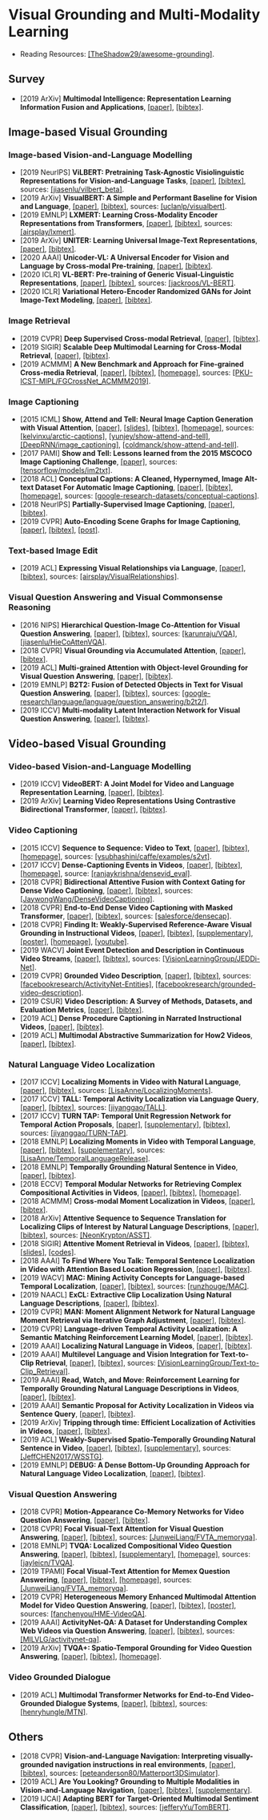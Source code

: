 # Visual Grounding and Multi-Modality Learning

- Reading Resources: [[TheShadow29/awesome-grounding]](https://github.com/TheShadow29/awesome-grounding).

## Survey
- [2019 ArXiv] **Multimodal Intelligence: Representation Learning Information Fusion and Applications**, [[paper]](https://arxiv.org/pdf/1911.03977.pdf), [[bibtex]](/Bibtex/Multimodal%20Intelligence%20-%20Representation%20Learning%20Information%20Fusion%20and%20Applications.bib).

## Image-based Visual Grounding
### Image-based Vision-and-Language Modelling
- [2019 NeurIPS] **ViLBERT: Pretraining Task-Agnostic Visiolinguistic Representations for Vision-and-Language Tasks**, [[paper]](https://papers.nips.cc/paper/8297-vilbert-pretraining-task-agnostic-visiolinguistic-representations-for-vision-and-language-tasks.pdf), [[bibtex]](/Bibtex/ViLBERT%20-%20Pretraining%20Task-Agnostic%20Visiolinguistic%20Representations%20for%20Vision-and-Language%20Tasks.bib), sources: [[jiasenlu/vilbert_beta]](https://github.com/jiasenlu/vilbert_beta).
- [2019 ArXiv] **VisualBERT: A Simple and Performant Baseline for Vision and Language**, [[paper]](https://arxiv.org/pdf/1908.03557.pdf), [[bibtex]](/Bibtex/VisualBERT%20-%20A%20Simple%20and%20Performant%20Baseline%20for%20Vision%20and%20Language.bib), sources: [[uclanlp/visualbert]](https://github.com/uclanlp/visualbert).
- [2019 EMNLP] **LXMERT: Learning Cross-Modality Encoder Representations from Transformers**, [[paper]](https://www.aclweb.org/anthology/D19-1514.pdf), [[bibtex]](/Bibtex/LXMERT%20-%20Learning%20Cross-Modality%20Encoder%20Representations%20from%20Transformers.bib), sources: [[airsplay/lxmert]](https://github.com/airsplay/lxmert).
- [2019 ArXiv] **UNITER: Learning Universal Image-Text Representations**, [[paper]](https://arxiv.org/pdf/1909.11740.pdf), [[bibtex]](/Bibtex/UNITER%20-%20Learning%20Universal%20Image-Text%20Representations.bib).
- [2020 AAAI] **Unicoder-VL: A Universal Encoder for Vision and Language by Cross-modal Pre-training**, [[paper]](https://arxiv.org/pdf/1908.06066.pdf), [[bibtex]](/Bibtex/Unicoder-VL%20-%20A%20Universal%20Encoder%20for%20Vision%20and%20Language%20by%20Cross-modal%20Pre-training.bib).
- [2020 ICLR] **VL-BERT: Pre-training of Generic Visual-Linguistic Representations**, [[paper]](https://openreview.net/pdf?id=SygXPaEYvH), [[bibtex]](/Bibtex/VL-BERT%20-%20Pre-training%20of%20Generic%20Visual-Linguistic%20Representations.bib), sources: [[jackroos/VL-BERT]](https://github.com/jackroos/VL-BERT).
- [2020 ICLR] **Variational Hetero-Encoder Randomized GANs for Joint Image-Text Modeling**, [[paper]](https://openreview.net/pdf?id=H1x5wRVtvS), [[bibtex]](/Bibtex/Variational%20Hetero-Encoder%20Randomized%20GANs%20for%20Joint%20Image-Text%20Modeling.bib).

### Image Retrieval
- [2019 CVPR] **Deep Supervised Cross-modal Retrieval**, [[paper]](http://openaccess.thecvf.com/content_CVPR_2019/papers/Zhen_Deep_Supervised_Cross-Modal_Retrieval_CVPR_2019_paper.pdf), [[bibtex]](/Bibtex/Deep%20Supervised%20Cross-modal%20Retrieval.bib).
- [2019 SIGIR] **Scalable Deep Multimodal Learning for Cross-Modal Retrieval**, [[paper]](/Documents/Papers/Scalable%20Deep%20Multimodal%20Learning%20for%20Cross-Modal%20Retrieval.pdf), [[bibtex]](/Bibtex/Scalable%20Deep%20Multimodal%20Learning%20for%20Cross-Modal%20Retrieval.bib).
- [2019 ACMMM] **A New Benchmark and Approach for Fine-grained Cross-media Retrieval**, [[paper]](https://arxiv.org/pdf/1907.04476.pdf), [[bibtex]](/Bibtex/A%20New%20Benchmark%20and%20Approach%20for%20Fine-grained%20Cross-media%20Retrieval.bib), [[homepage]](http://59.108.48.34/tiki/FGCrossNet/), sources: [[PKU-ICST-MIPL/FGCrossNet_ACMMM2019]](https://github.com/PKU-ICST-MIPL/FGCrossNet_ACMMM2019).

### Image Captioning
- [2015 ICML] **Show, Attend and Tell: Neural Image Caption Generation with Visual Attention**, [[paper]](https://arxiv.org/pdf/1502.03044.pdf), [[slides]](http://www.cs.toronto.edu/~fidler/slides/2017/CSC2539/Katherine_slides.pdf), [[bibtex]](/Bibtex/Neural%20Image%20Caption%20Generation%20with%20Visual%20Attention.bib),  [[homepage]](http://kelvinxu.github.io/projects/capgen.html), sources: [[kelvinxu/arctic-captions]](https://github.com/kelvinxu/arctic-captions), [[yunjey/show-attend-and-tell]](https://github.com/yunjey/show-attend-and-tell), [[DeepRNN/image_captioning]](https://github.com/DeepRNN/image_captioning), [[coldmanck/show-attend-and-tell]](https://github.com/coldmanck/show-attend-and-tell).
- [2017 PAMI] **Show and Tell: Lessons learned from the 2015 MSCOCO Image Captioning Challenge**, [[paper]](https://arxiv.org/abs/1609.06647.pdf), sources: [[tensorflow/models/im2txt]](https://github.com/tensorflow/models/tree/master/research/im2txt).
- [2018 ACL] **Conceptual Captions: A Cleaned, Hypernymed, Image Alt-text Dataset For Automatic Image Captioning**, [[paper]](http://aclweb.org/anthology/P18-1238), [[bibtex]](/Bibtex/Conceptual%20Captions%20-%20A%20Cleaned%20Hypernymed%20Image%20Alt-text%20Dataset%20For%20Automatic%20Image%20Captioning.bib), [[homepage]](https://ai.google.com/research/ConceptualCaptions), sources: [[google-research-datasets/conceptual-captions]](https://github.com/google-research-datasets/conceptual-captions).
- [2018 NeurIPS] **Partially-Supervised Image Captioning**, [[paper]](https://papers.nips.cc/paper/7458-partially-supervised-image-captioning.pdf), [[bibtex]](/Bibtex/Partially-Supervised%20Image%20Captioning.bib).
- [2019 CVPR] **Auto-Encoding Scene Graphs for Image Captioning**, [[paper]](http://openaccess.thecvf.com/content_CVPR_2019/papers/Yang_Auto-Encoding_Scene_Graphs_for_Image_Captioning_CVPR_2019_paper.pdf), [[bibtex]](/Bibtex/Auto-Encoding%20Scene%20Graphs%20for%20Image%20Captioning.bib), [[post]](https://zhuanlan.zhihu.com/p/41200392).

### Text-based Image Edit
- [2019 ACL] **Expressing Visual Relationships via Language**, [[paper]](https://www.aclweb.org/anthology/P19-1182.pdf), [[bibtex]](/Bibtex/Expressing%20Visual%20Relationships%20via%20Language.bib), sources: [[airsplay/VisualRelationships]](https://github.com/airsplay/VisualRelationships).

### Visual Question Answering and Visual Commonsense Reasoning
- [2016 NIPS] **Hierarchical Question-Image Co-Attention for Visual Question Answering**, [[paper]](https://arxiv.org/pdf/1606.00061), [[bibtex]](/Bibtex/Hierarchical%20Question-Image%20Co-Attention%20for%20Visual%20Question%20Answering.bib), sources: [[karunraju/VQA]](https://github.com/karunraju/VQA), [[jiasenlu/HieCoAttenVQA]](https://github.com/jiasenlu/HieCoAttenVQA).
- [2018 CVPR] **Visual Grounding via Accumulated Attention**, [[paper]](http://openaccess.thecvf.com/content_cvpr_2018/papers/Deng_Visual_Grounding_via_CVPR_2018_paper.pdf), [[bibtex]](/Bibtex/Visual%20Grounding%20via%20Accumulated%20Attention.bib).
- [2019 ACL] **Multi-grained Attention with Object-level Grounding for Visual Question Answering**, [[paper]](https://www.aclweb.org/anthology/P19-1349.pdf), [[bibtex]](/Bibtex/Multi-grained%20Attention%20with%20Object-level%20Grounding%20for%20Visual%20Question%20Answering.bib).
- [2019 EMNLP] **B2T2: Fusion of Detected Objects in Text for Visual Question Answering**, [[paper]](https://www.aclweb.org/anthology/D19-1219.pdf), [[bibtex]](/Bibtex/Fusion%20of%20Detected%20Objects%20in%20Text%20for%20Visual%20Question%20Answering.bib), sources: [[google-research/language/language/question_answering/b2t2/]](https://github.com/google-research/language/tree/master/language/question_answering/b2t2).
- [2019 ICCV] **Multi-modality Latent Interaction Network for Visual Question Answering**, [[paper]](http://openaccess.thecvf.com/content_ICCV_2019/papers/Gao_Multi-Modality_Latent_Interaction_Network_for_Visual_Question_Answering_ICCV_2019_paper.pdf), [[bibtex]](/Bibtex/Multi-modality%20Latent%20Interaction%20Network%20for%20Visual%20Question%20Answering.bib).


## Video-based Visual Grounding
### Video-based Vision-and-Language Modelling
- [2019 ICCV] **VideoBERT: A Joint Model for Video and Language Representation Learning**, [[paper]](http://openaccess.thecvf.com/content_ICCV_2019/papers/Sun_VideoBERT_A_Joint_Model_for_Video_and_Language_Representation_Learning_ICCV_2019_paper.pdf), [[bibtex]](/Bibtex/VideoBERT%20-%20A%20Joint%20Model%20for%20Video%20and%20Language%20Representation%20Learning.bib).
- [2019 ArXiv] **Learning Video Representations Using Contrastive Bidirectional Transformer**, [[paper]](https://arxiv.org/pdf/1906.05743.pdf), [[bibtex]](/Bibtex/Learning%20Video%20Representations%20Using%20Contrastive%20Bidirectional%20Transformer.bib).

### Video Captioning
- [2015 ICCV] **Sequence to Sequence: Video to Text**, [[paper]](http://www.cs.utexas.edu/users/ml/papers/venugopalan.iccv15.pdf), [[bibtex]](/Bibtex/Sequence%20to%20Sequence%20–%20Video%20to%20Text.bib), [[homepage]](https://vsubhashini.github.io/s2vt.html), sources: [[vsubhashini/caffe/examples/s2vt]](https://github.com/vsubhashini/caffe/tree/recurrent/examples/s2vt).
- [2017 ICCV] **Dense-Captioning Events in Videos**, [[paper]](https://arxiv.org/pdf/1705.00754.pdf), [[bibtex]](/Bibtex/Dense-Captioning%20Events%20in%20Videos.bib), [[homepage]](https://cs.stanford.edu/people/ranjaykrishna/densevid/), source: [[ranjaykrishna/densevid_eval]](https://github.com/ranjaykrishna/densevid_eval).
- [2018 CVPR] **Bidirectional Attentive Fusion with Context Gating for Dense Video Captioning**, [[paper]](https://arxiv.org/pdf/1804.00100.pdf), [[bibtex]](/Bibtex/Bidirectional%20Attentive%20Fusion%20with%20Context%20Gating%20for%20Dense%20Video%20Captioning.bib), sources: [[JaywongWang/DenseVideoCaptioning]](https://github.com/JaywongWang/DenseVideoCaptioning).
- [2018 CVPR] **End-to-End Dense Video Captioning with Masked Transformer**, [[paper]](http://openaccess.thecvf.com/content_cvpr_2018/papers/Zhou_End-to-End_Dense_Video_CVPR_2018_paper.pdf), [[bibtex]](/Bibtex/End-to-End%20Dense%20Video%20Captioning%20with%20Masked%20Transformer.bib), sources: [[salesforce/densecap]](https://github.com/salesforce/densecap).
- [2018 CVPR] **Finding It: Weakly-Supervised Reference-Aware Visual Grounding in Instructional Videos**, [[paper]](http://vision.stanford.edu/pdf/huang-buch-2018cvpr), [[bibtex]](/Bibtex/Finding%20It%20-%20Weakly-Supervised%20Reference-Aware%20Visual%20Grounding%20in%20Instructional%20Videos.bib), [[supplementary]](https://finding-it.github.io/finding-it-suppmat.pdf), [[poster]](https://drive.google.com/file/d/1uvnw6VDn0r1nS3ePyFKaCbEx5GZw1ZEy/view), [[homepage]](https://finding-it.github.io), [[youtube]](https://www.youtube.com/watch?v=GBo4sFNzhtU&feature=youtu.be&t=1366).
- [2019 WACV] **Joint Event Detection and Description in Continuous Video Streams**, [[paper]](http://www.boyangli.co/paper/huijuanxu-wacv-2019.pdf), [[bibtex]](/Bibtex/Joint%20Event%20Detection%20and%20Description%20in%20Continuous%20Video%20Streams.bib), sources: [[VisionLearningGroup/JEDDi-Net]](https://github.com/VisionLearningGroup/JEDDi-Net).
- [2019 CVPR] **Grounded Video Description**, [[paper]](http://openaccess.thecvf.com/content_CVPR_2019/papers/Zhou_Grounded_Video_Description_CVPR_2019_paper.pdf), [[bibtex]](/Bibtex/Grounded%20Video%20Description.bib), sources: [[facebookresearch/ActivityNet-Entities]](https://github.com/facebookresearch/ActivityNet-Entities), [[facebookresearch/grounded-video-description]](https://github.com/facebookresearch/grounded-video-description).
- [2019 CSUR] **Video Description: A Survey of Methods, Datasets, and Evaluation Metrics**, [[paper]](https://arxiv.org/pdf/1806.00186.pdf), [[bibtex]](/Bibtex/Video%20Description%20-%20A%20Survey%20of%20Methods%20Datasets%20and%20Evaluation%20Metrics.bib).
- [2019 ACL] **Dense Procedure Captioning in Narrated Instructional Videos**, [[paper]](https://www.aclweb.org/anthology/P19-1641.pdf), [[bibtex]](/Bibtex/Dense%20Procedure%20Captioning%20in%20Narrated%20Instructional%20Videos.bib).
- [2019 ACL] **Multimodal Abstractive Summarization for How2 Videos**, [[paper]](https://www.aclweb.org/anthology/P19-1659.pdf), [[bibtex]](/Bibtex/Multimodal%20Abstractive%20Summarization%20for%20How2%20Videos.bib).

### Natural Language Video Localization
- [2017 ICCV] **Localizing Moments in Video with Natural Language**, [[paper]](https://people.eecs.berkeley.edu/~lisa_anne/didemo/paper_arxiv.pdf), [[bibtex]](/Bibtex/Localizing%20Moments%20in%20Video%20with%20Natural%20Language.bib), sources: [[LisaAnne/LocalizingMoments]](https://github.com/LisaAnne/LocalizingMoments).
- [2017 ICCV] **TALL: Temporal Activity Localization via Language Query**, [[paper]](http://openaccess.thecvf.com/content_ICCV_2017/papers/Gao_TALL_Temporal_Activity_ICCV_2017_paper.pdf), [[bibtex]](/Bibtex/TALL%20-%20Temporal%20Activity%20Localization%20via%20Language%20Query.bib), sources: [[jiyanggao/TALL]](https://github.com/jiyanggao/TALL).
- [2017 ICCV] **TURN TAP: Temporal Unit Regression Network for Temporal Action Proposals**, [[paper]](https://arxiv.org/pdf/1703.06189.pdf), [[supplementary]](http://openaccess.thecvf.com/content_ICCV_2017/supplemental/Gao_TURN_TAP_Temporal_ICCV_2017_supplemental.pdf), [[bibtex]](/Bibtex/TURN%20TAP%20-%20Temporal%20Unit%20Regression%20Network%20for%20Temporal%20Action%20Proposals.bib), sources: [[jiyanggao/TURN-TAP]](https://github.com/jiyanggao/TURN-TAP).
- [2018 EMNLP] **Localizing Moments in Video with Temporal Language**, [[paper]](https://www.aclweb.org/anthology/D18-1168.pdf), [[bibtex]](/Bibtex/Localizing%20Moments%20in%20Video%20with%20Temporal%20Language.bib), [[supplementary]](https://www.aclweb.org/anthology/attachments/D18-1168.Attachment.pdf), sources: [[LisaAnne/TemporalLanguageRelease]](https://github.com/LisaAnne/TemporalLanguageRelease).
- [2018 EMNLP] **Temporally Grounding Natural Sentence in Video**, [[paper]](https://www.aclweb.org/anthology/D18-1015.pdf), [[bibtex]](/Bibtex/Temporally%20Grounding%20Natural%20Sentence%20in%20Video.bib).
- [2018 ECCV] **Temporal Modular Networks for Retrieving Complex Compositional Activities in Videos**, [[paper]](http://openaccess.thecvf.com/content_ECCV_2018/papers/Bingbin_Liu_Temporal_Modular_Networks_ECCV_2018_paper.pdf), [[bibtex]](/Bibtex/Temporal%20Modular%20Networks%20for%20Retrieving%20Complex%20Compositional%20Activities%20in%20Videos.bib), [[homepage]](https://clarabing.github.io/tmn/).
- [2018 ACMMM] **Cross-modal Moment Localization in Videos**, [[paper]](https://liqiangnie.github.io/paper/p843-liu.pdf), [[bibtex]](/Bibtex/Cross-modal%20Moment%20Localization%20in%20Videos.bib).
- [2018 ArXiv] **Attentive Sequence to Sequence Translation for Localizing Clips of Interest by Natural Language Descriptions**, [[paper]](https://arxiv.org/pdf/1808.08803.pdf), [[bibtex]](/Bibtex/Attentive%20Sequence%20to%20Sequence%20Translation%20for%20Localizing%20Clips%20of%20Interest%20by%20Natural%20Language%20Descriptions.bib), sources: [[NeonKrypton/ASST]](https://github.com/NeonKrypton/ASST).
- [2018 SIGIR] **Attentive Moment Retrieval in Videos**, [[paper]](http://staff.ustc.edu.cn/~hexn/papers/sigir18-video-retrieval.pdf), [[bibtex]](/Bibtex/Attentive%20Moment%20Retrieval%20in%20Videos.bib), [[slides]](https://pdfs.semanticscholar.org/5dc8/f69ad9404ed9e8d2318dca19f4eb534440a5.pdf), [[codes]](https://sigir2018.wixsite.com/acrn).
- [2018 AAAI] **To Find Where You Talk: Temporal Sentence Localization in Video with Attention Based Location Regression**, [[paper]](https://arxiv.org/pdf/1804.07014.pdf), [[bibtex]](/Bibtex/To%20Find%20Where%20You%20Talk%20-%20Temporal%20Sentence%20Localization%20in%20Video%20with%20Attention%20Based%20Location%20Regression.bib).
- [2019 WACV] **MAC: Mining Activity Concepts for Language-based Temporal Localization**, [[paper]](https://arxiv.org/pdf/1811.08925.pdf), [[bibtex]](/Bibtex/MAC%20-%20Mining%20Activity%20Concepts%20for%20Language-based%20Temporal%20Localization.bib), sources: [[runzhouge/MAC]](https://github.com/runzhouge/MAC).
- [2019 NAACL] **ExCL: Extractive Clip Localization Using Natural Language Descriptions**, [[paper]](https://www.aclweb.org/anthology/N19-1198.pdf), [[bibtex]](/Bibtex/ExCL%20-%20Extractive%20Clip%20Localization%20Using%20Natural%20Language%20Descriptions.bib).
- [2019 CVPR] **MAN: Moment Alignment Network for Natural Language Moment Retrieval via Iterative Graph Adjustment**, [[paper]](http://openaccess.thecvf.com/content_CVPR_2019/papers/Zhang_MAN_Moment_Alignment_Network_for_Natural_Language_Moment_Retrieval_via_CVPR_2019_paper.pdf), [[bibtex]](/Bibtex/MAN%20-%20Moment%20Alignment%20Network%20for%20Natural%20Language%20Moment%20Retrieval%20via%20Iterative%20Graph%20Adjustment.bib).
- [2019 CVPR] **Language-driven Temporal Activity Localization: A Semantic Matching Reinforcement Learning Model**, [[paper]](http://openaccess.thecvf.com/content_CVPR_2019/papers/Wang_Language-Driven_Temporal_Activity_Localization_A_Semantic_Matching_Reinforcement_Learning_Model_CVPR_2019_paper.pdf), [[bibtex]](/Bibtex/Language-driven%20Temporal%20Activity%20Localization%20-%20A%20Semantic%20Matching%20Reinforcement%20Learning%20Model.bib).
- [2019 AAAI] **Localizing Natural Language in Videos**, [[paper]](http://forestlinma.com/welcome_files/Jingyuan_Chen_Localizing_Natural_Language_In_Videos_AAAI_2019.pdf), [[bibtex]](/Bibtex/Localizing%20Natural%20Language%20in%20Videos.bib).
- [2019 AAAI] **Multilevel Language and Vision Integration for Text-to-Clip Retrieval**, [[paper]](https://arxiv.org/pdf/1804.05113.pdf), [[bibtex]](/Bibtex/Multilevel%20Language%20and%20Vision%20Integration%20for%20Text-to-Clip%20Retrieval.bib), sources: [[VisionLearningGroup/Text-to-Clip_Retrieval]](https://github.com/VisionLearningGroup/Text-to-Clip_Retrieval).
- [2019 AAAI] **Read, Watch, and Move: Reinforcement Learning for Temporally Grounding Natural Language Descriptions in Videos**, [[paper]](https://arxiv.org/pdf/1901.06829.pdf), [[bibtex]](/Bibtex/Read%20Watch%20and%20Move%20-%20Reinforcement%20Learning%20for%20Temporally%20Grounding%20Natural%20Language%20Descriptions%20in%20Videos.bib).
- [2019 AAAI] **Semantic Proposal for Activity Localization in Videos via Sentence Query**, [[paper]](https://pdfs.semanticscholar.org/8548/d5a93869a5a4c808f5e81742f59f848c718c.pdf?_ga=2.88458585.398432507.1574674952-963912669.1574674952), [[bibtex]](/Bibtex/Semantic%20Proposal%20for%20Activity%20Localization%20in%20Videos%20via%20Sentence%20Query.bib).
- [2019 ArXiv] **Tripping through time: Efficient Localization of Activities in Videos**, [[paper]](https://arxiv.org/pdf/1904.09936.pdf), [[bibtex]](/Bibtex/Tripping%20through%20time%20-%20Efficient%20Localization%20of%20Activities%20in%20Videos.bib).
- [2019 ACL] **Weakly-Supervised Spatio-Temporally Grounding Natural Sentence in Video**, [[paper]](https://www.aclweb.org/anthology/P19-1183), [[bibtex]](/Bibtex/Weakly-Supervised%20Spatio-Temporally%20Grounding%20Natural%20Sentence%20in%20Video.bib), [[supplementary]](https://www.aclweb.org/anthology/attachments/P19-1183.Supplementary.pdf), sources: [[JeffCHEN2017/WSSTG]](https://github.com/JeffCHEN2017/WSSTG).
- [2019 EMNLP] **DEBUG: A Dense Bottom-Up Grounding Approach for Natural Language Video Localization**, [[paper]](https://www.aclweb.org/anthology/D19-1518.pdf), [[bibtex]](/Bibtex/DEBUG%20-%20A%20Dense%20Bottom-Up%20Grounding%20Approach%20for%20Natural%20Language%20Video%20Localization.bib).

### Visual Question Answering
- [2018 CVPR] **Motion-Appearance Co-Memory Networks for Video Question Answering**, [[paper]](http://openaccess.thecvf.com/content_cvpr_2018/papers/Gao_Motion-Appearance_Co-Memory_Networks_CVPR_2018_paper.pdf), [[bibtex]](/Bibtex/Motion-Appearance%20Co-Memory%20Networks%20for%20Video%20Question%20Answering.bib).
- [2018 CVPR] **Focal Visual-Text Attention for Visual Question Answering**, [[paper]](http://openaccess.thecvf.com/content_cvpr_2018/papers/Liang_Focal_Visual-Text_Attention_CVPR_2018_paper.pdf), [[bibtex]](/Bibtex/Focal%20Visual-Text%20Attention%20for%20Visual%20Question%20Answering.bib), sources: [[JunweiLiang/FVTA_memoryqa]](https://github.com/JunweiLiang/FVTA_memoryqa).
- [2018 EMNLP] **TVQA: Localized Compositional Video Question Answering**, [[paper]](https://www.aclweb.org/anthology/D18-1167.pdf), [[bibtex]](/Bibtex/TVQA%20-%20Localized%20Compositional%20Video%20Question%20Answering.bib), [[supplementary]](https://www.aclweb.org/anthology/attachments/D18-1167.Attachment.pdf), [[homepage]](http://tvqa.cs.unc.edu), sources: [[jayleicn/TVQA]](https://github.com/jayleicn/TVQA).
- [2019 TPAMI] **Focal Visual-Text Attention for Memex Question Answering**, [[paper]](http://llcao.net/paper/MemexQA_TPAMI.pdf), [[bibtex]](/Bibtex/Focal%20Visual-Text%20Attention%20for%20Memex%20Question%20Answering.bib), [[homepage]](https://memexqa.cs.cmu.edu), sources: [[JunweiLiang/FVTA_memoryqa]](https://github.com/JunweiLiang/FVTA_memoryqa).
- [2019 CVPR] **Heterogeneous Memory Enhanced Multimodal Attention Model for Video Question Answering**, [[paper]](http://openaccess.thecvf.com/content_CVPR_2019/papers/Fan_Heterogeneous_Memory_Enhanced_Multimodal_Attention_Model_for_Video_Question_Answering_CVPR_2019_paper.pdf), [[bibtex]](/Bibtex/Heterogeneous%20Memory%20Enhanced%20Multimodal%20Attention%20Model%20for%20Video%20Question%20Answering.bib), [[poster]](http://homes.sice.indiana.edu/fan6/docs/cvpr19_videoqa.pdf), sources: [[fanchenyou/HME-VideoQA]](https://github.com/fanchenyou/HME-VideoQA).
- [2019 AAAI] **ActivityNet-QA: A Dataset for Understanding Complex Web Videos via Question Answering**, [[paper]](https://arxiv.org/pdf/1906.02467.pdf), [[bibtex]](/Bibtex/ActivityNet-QA%20-%20A%20Dataset%20for%20Understanding%20Complex%20Web%20Videos%20via%20Question%20Answering.bib), sources: [[MILVLG/activitynet-qa]](https://github.com/MILVLG/activitynet-qa).
- [2019 ArXiv] **TVQA+: Spatio-Temporal Grounding for Video Question Answering**, [[paper]](https://arxiv.org/pdf/1904.11574.pdf), [[bibtex]](/Bibtex/TVQA+%20-%20Spatio-Temporal%20Grounding%20for%20Video%20Question%20Answering.bib), [[homepage]](http://tvqa.cs.unc.edu).

### Video Grounded Dialogue
- [2019 ACL] **Multimodal Transformer Networks for End-to-End Video-Grounded Dialogue Systems**, [[paper]](https://www.aclweb.org/anthology/P19-1564.pdf), [[bibtex]](/Bibtex/Multimodal%20Transformer%20Networks%20for%20End-to-End%20Video-Grounded%20Dialogue%20Systems.bib), sources: [[henryhungle/MTN]](https://github.com/henryhungle/MTN).


## Others
- [2018 CVPR] **Vision-and-Language Navigation: Interpreting visually-grounded navigation instructions in real environments**, [[paper]](http://openaccess.thecvf.com/content_cvpr_2018/papers/Anderson_Vision-and-Language_Navigation_Interpreting_CVPR_2018_paper.pdf), [[bibtex]](/Bibtex/Vision-and-Language%20Navigation.bib), sources: [[peteanderson80/Matterport3DSimulator]](https://github.com/peteanderson80/Matterport3DSimulator).
- [2019 ACL] **Are You Looking? Grounding to Multiple Modalities in Vision-and-Language Navigation**, [[paper]](https://www.aclweb.org/anthology/P19-1655.pdf), [[bibtex]](/Bibtex/Are%20You%20Looking%20Grounding%20to%20Multiple%20Modalities%20in%20Vision-and-Language%20Navigation.bib), [[supplementary]](https://www.aclweb.org/anthology/attachments/P19-1655.Supplementary.pdf).
- [2019 IJCAI] **Adapting BERT for Target-Oriented Multimodal Sentiment Classification**, [[paper]](https://www.ijcai.org/proceedings/2019/0751.pdf), [[bibtex]](/Bibtex/Adapting%20BERT%20for%20Target-Oriented%20Multimodal%20Sentiment%20Classification.bib), sources: [[jefferyYu/TomBERT]](https://github.com/jefferyYu/TomBERT).